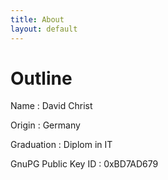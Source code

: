 ```yaml
---
title: About
layout: default
---
```

Outline
=======

Name
: David Christ

Origin
: Germany

Graduation
: Diplom in IT

GnuPG Public Key ID
: 0xBD7AD679